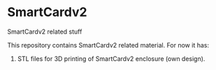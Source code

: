 # SmartCardv2
SmartCardv2 related stuff

This repository contains SmartCardv2 related material. For now it has:

1. STL files for 3D printing of SmartCardv2 enclosure (own design).
